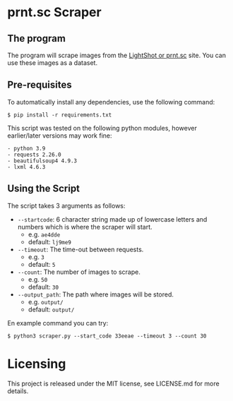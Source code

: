 # prnt.sc Scraper

## The program
The program will scrape images from the [LightShot or prnt.sc](https://prnt.sc/) site. You can use these images as a dataset.

## Pre-requisites

To automatically install any dependencies, use the following command:

```
$ pip install -r requirements.txt
```

This script was tested on the following python modules, however earlier/later versions may work fine:

```
- python 3.9
- requests 2.26.0
- beautifulsoup4 4.9.3
- lxml 4.6.3
```

## Using the Script

The script takes 3 arguments as follows:

* ```--startcode```: 6 character string made up of lowercase letters and numbers which is where the scraper will start.
  * e.g. ```ae4dde```
  * default: ```lj9me9```
* ```--timeout```: The time-out between requests.
  * e.g. ```3```
  * default: ```5```
* ```--count```: The number of images to scrape.
  * e.g. ```50```
  * default: ```30```
* ```--output_path```: The path where images will be stored.
  * e.g. ```output/```
  * default: ```output/```

En example command you can try:
```
$ python3 scraper.py --start_code 33eeae --timeout 3 --count 30
```

# Licensing
 
This project is released under the MIT license, see LICENSE.md for more details.